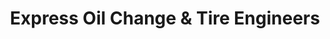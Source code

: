 ---
title: "Express Oil Change & Tire Engineers"
url: /dawsonville/express-oil-change-and-tire-engineers/
shop: tyres
---